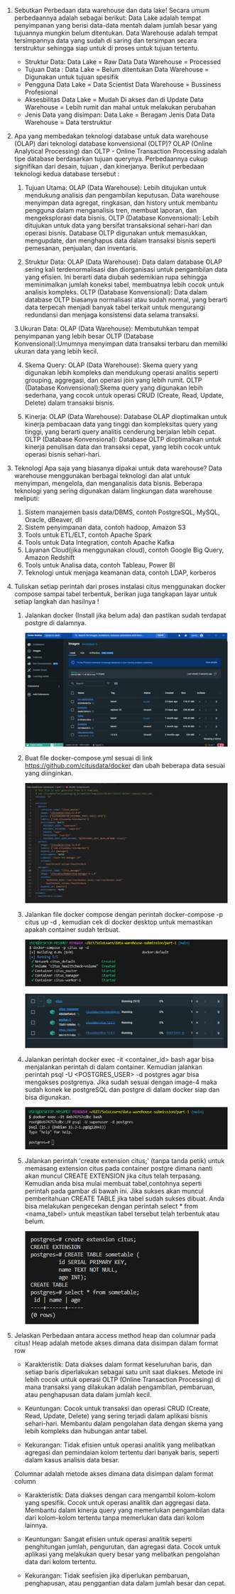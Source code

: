 1. Sebutkan Perbedaan data warehouse dan data lake!
    Secara umum perbedaannya adalah sebagai berikut:
    Data Lake adalah tempat penyimpanan yang berisi data-data mentah dalam jumlah besar yang tujuannya mungkin belum ditentukan.
    Data Warehouse adalah tempat tersimpannya data yang sudah di saring dan tersimpan secara terstruktur sehingga siap untuk di proses untuk tujuan tertentu.
    
    - Struktur Data:
        Data Lake = Raw Data
        Data Warehouse = Processed
    - Tujuan Data :
        Data Lake = Belum ditentukan
        Data Warehouse = Digunakan untuk tujuan spesifik
    - Pengguna
        Data Lake = Data Scientist
        Data Warehouse = Bussiness Profesional
    - Aksesbilitas
        Data Lake = Mudah Di akses dan di Update
        Data Warehouse = Lebih rumit dan mahal untuk melakukan perubahan
    - Jenis Data yang disimpan:
        Data Lake = Beragam Jenis Data
        Data Warehouse = Data terstruktur

2. Apa yang membedakan teknologi database untuk data warehouse (OLAP) dari teknologi database konvensional (OLTP)?
    OLAP (Online Analytical Processing) dan OLTP - Online Transaction Processing adalah tipe database berdasarkan tujuan querynya.
    Perbedaannya cukup signifikan dari desain, tujuan , dan kinerjanya. Berikut perbedaan teknologi kedua database tersebut :

     1. Tujuan Utama:
        OLAP (Data Warehouse): Lebih ditujukan untuk mendukung analisis dan pengambilan keputusan. Data warehouse menyimpan data agregat, ringkasan, dan history untuk membantu pengguna dalam menganalisis tren, membuat laporan, dan mengeksplorasi data bisnis.
        OLTP (Database Konvensional): Lebih ditujukan untuk data yang bersifat transaksional sehari-hari dan operasi bisnis. Database OLTP digunakan untuk memasukkan, mengupdate, dan menghapus data dalam transaksi bisnis seperti pemesanan, penjualan, dan inventaris.
    
    2. Struktur Data:
        OLAP (Data Warehouse): Data dalam database OLAP sering kali terdenormalisasi dan diorganisasi untuk pengambilan data yang efisien. Ini berarti data diubah sedemikian rupa sehingga meminimalkan jumlah koneksi tabel, membuatnya lebih cocok untuk analisis kompleks.
        OLTP (Database Konvensional): Data dalam database OLTP biasanya normalisasi atau sudah normal, yang berarti data terpecah menjadi banyak tabel terkait untuk mengurangi redundansi dan menjaga konsistensi data selama transaksi.
    
    3.Ukuran Data:
        OLAP (Data Warehouse): Membutuhkan tempat penyimpanan yang lebih besar
        OLTP (Database Konvensional):Umumnya menyimpan data transaksi terbaru dan memiliki ukuran data yang lebih kecil.
    
    4. Skema Query:
        OLAP (Data Warehouse): Skema query yang digunakan lebih kompleks dan mendukung operasi analitis seperti grouping, aggregasi, dan operasi join yang lebih rumit.
        OLTP (Database Konvensional):Skema query yang digunakan lebih sederhana, yang cocok untuk operasi CRUD (Create, Read, Update, Delete) dalam transaksi bisnis.
    
    5. Kinerja:
        OLAP (Data Warehouse): Database OLAP dioptimalkan untuk kinerja pembacaan data yang tinggi dan kompleksitas query yang tinggi, yang berarti query analitis cenderung berjalan lebih cepat.
        OLTP (Database Konvensional): Database OLTP dioptimalkan untuk kinerja penulisan data dan transaksi cepat, yang lebih cocok untuk operasi bisnis sehari-hari.

3. Teknologi Apa saja yang biasanya dipakai untuk data warehouse?
    Data warehouse menggunakan berbagai teknologi dan alat untuk menyimpan, mengelola, dan menganalisis data bisnis. 
    Beberapa teknologi yang sering digunakan dalam lingkungan data warehouse meliputi:
    
    1. Sistem manajemen basis data/DBMS, contoh PostgreSQL, MySQL, Oracle, dBeaver, dll
    2. Sistem penyimpanan data, contoh hadoop, Amazon S3
    3. Tools untuk ETL/ELT, contoh Apache Spark
    4. Tools untuk Data Integration, contoh Apache Kafka
    5. Layanan Cloud(jika menggunakan cloud), contoh Google Big Query, Amazon Redshift
    6. Tools untuk Analisa data, contoh Tableau, Power BI
    7. Teknologi untuk menjaga keamanan data, contoh LDAP, korberos

4. Tuliskan setiap perintah dari proses instalasi citus menggunakan docker compose sampai tabel terbentuk, berikan juga tangkapan layar untuk setiap langkah dan hasilnya !
    1. Jalankan docker (Install jika belum ada) dan pastikan sudah terdapat postgre di dalamnya.

        ![Alt text](image.png)

    2. Buat file docker-compose.yml sesuai di link https://github.com/citusdata/docker dan ubah beberapa data sesuai yang diinginkan.

        ![Alt text](image-1.png)

    3. Jalankan file docker compose dengan perintah docker-compose -p citus up -d , kemudian cek di docker desktop untuk memastikan apakah container sudah terbuat.

        ![Alt text](image-2.png)
        
        ![Alt text](image-3.png)

    4. Jalankan perintah docker exec -it <container_id> bash agar bisa menjalankan perintah di dalam container. Kemudian jalankan perintah psql -U <POSTGRES_USER> -d postgres agar bisa mengakses postgrenya. Jika sudah sesuai dengan image-4 maka sudah konek ke postgreSQL dan postgre di dalam docker siap dan bisa digunakan.

        ![Alt text](image-4.png)

    5. Jalankan perintah 'create extension citus;' (tanpa tanda petik) untuk memasang extension citus pada container postgre dimana nanti akan muncul CREATE EXTENSION jika citus telah terpasang. Kemudian anda bisa mulai membuat tabel,contohnya seperti perintah pada gambar di bawah ini. Jika sukses akan muncul pemberitahuan CREATE TABLE jika tabel sudah sukses dibuat. Anda bisa melakukan pengecekan dengan perintah select * from <nama_tabel> untuk meastikan tabel tersebut telah terbentuk atau belum.

        ![Alt text](image-5.png)
    

5. Jelaskan Perbedaan antara access method heap dan columnar pada citus!
    Heap adalah metode akses dimana data disimpan dalam format row
    - Karakteristik:
        Data diakses dalam format keseluruhan baris, dan setiap baris diperlakukan sebagai satu unit saat diakses.
        Metode ini lebih cocok untuk operasi OLTP (Online Transaction Processing) di mana transaksi yang dilakukan adalah pengambilan, pembaruan, atau penghapusan data dalam jumlah kecil.
        
    - Keuntungan:
        Cocok untuk transaksi dan operasi CRUD (Create, Read, Update, Delete) yang sering terjadi dalam aplikasi bisnis sehari-hari.
        Membantu dalam pengolahan data dengan skema yang lebih kompleks dan hubungan antar tabel.
        
    - Kekurangan:
        Tidak efisien untuk operasi analitik yang melibatkan agregasi dan pemindaian kolom tertentu dari banyak baris, seperti dalam kasus analisis data besar.
    
    Columnar adalah metode akses dimana data disimpan dalam format column
    - Karakteristik:
        Data diakses dengan cara mengambil kolom-kolom yang spesifik. Cocok untuk operasi analitik dan aggregasi data.
        Membantu dalam kinerja query yang memerlukan pengambilan data dari kolom-kolom tertentu tanpa memerlukan data dari kolom lainnya.
        
    - Keuntungan:
        Sangat efisien untuk operasi analitik seperti penghitungan jumlah, pengurutan, dan agregasi data.
        Cocok untuk aplikasi yang melakukan query besar yang melibatkan pengolahan data dari kolom tertentu.
        
    - Kekurangan:
        Tidak seefisien jika diperlukan pembaruan, penghapusan, atau penggantian data dalam jumlah besar dan cepat.
